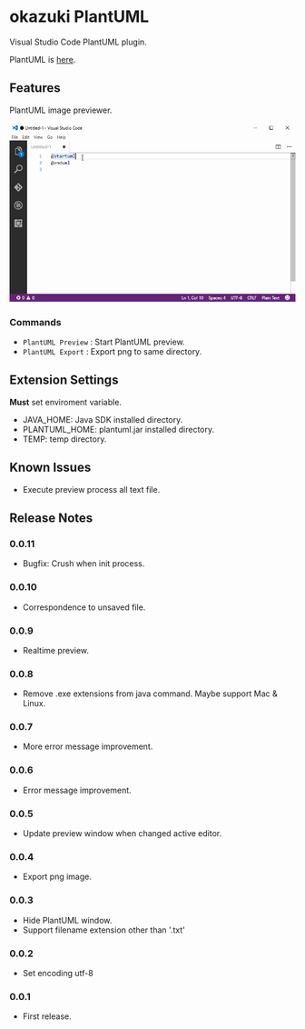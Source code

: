 # okazuki PlantUML

Visual Studio Code PlantUML plugin.

PlantUML is [here](http://plantuml.com/).

## Features

PlantUML image previewer.

![Preview window](images/plantuml.gif?raw=true)

### Commands
- `PlantUML Preview` : Start PlantUML preview.
- `PlantUML Export` : Export png to same directory.

## Extension Settings

**Must** set enviroment variable.

- JAVA_HOME: Java SDK installed directory.
- PLANTUML_HOME: plantuml.jar installed directory.
- TEMP: temp directory.

## Known Issues

- Execute preview process all text file. 

## Release Notes

### 0.0.11
- Bugfix: Crush when init process.

### 0.0.10
- Correspondence to unsaved file.

### 0.0.9
- Realtime preview.

### 0.0.8
- Remove .exe extensions from java command. Maybe support Mac & Linux.

### 0.0.7
- More error message improvement.

### 0.0.6
- Error message improvement.

### 0.0.5
- Update preview window when changed active editor.

### 0.0.4
- Export png image.

### 0.0.3
- Hide PlantUML window.
- Support filename extension other than '.txt' 

### 0.0.2
- Set encoding utf-8

### 0.0.1
- First release.